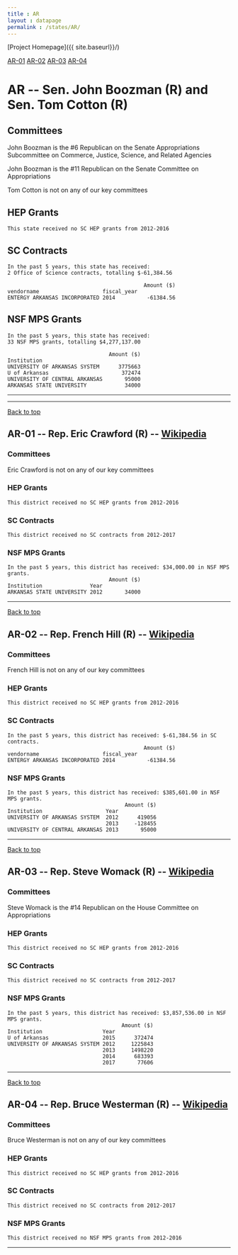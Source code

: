 ```yaml
---
title : AR
layout : datapage
permalink : /states/AR/
---
```

<a name="top"></a>
[Project Homepage]({{ site.baseurl}}/)


[AR-01](#AR-01)  [AR-02](#AR-02)  [AR-03](#AR-03)  [AR-04](#AR-04)  

# AR -- Sen. John Boozman (R) and  Sen. Tom Cotton (R)
## Committees
John Boozman is the #6 Republican on the Senate Appropriations Subcommittee on Commerce, Justice, Science, and Related Agencies 

John Boozman is the #11 Republican on the Senate Committee on Appropriations 

Tom Cotton is not on any of our key committees 

## HEP Grants
```
This state received no SC HEP grants from 2012-2016
```
## SC Contracts
```
In the past 5 years, this state has received:
2 Office of Science contracts, totalling $-61,384.56
 
                                           Amount ($)
vendorname                    fiscal_year            
ENTERGY ARKANSAS INCORPORATED 2014          -61384.56
```
## NSF MPS Grants
```
In the past 5 years, this state has received:
33 NSF MPS grants, totalling $4,277,137.00
 
                                Amount ($)
Institution                               
UNIVERSITY OF ARKANSAS SYSTEM      3775663
U of Arkansas                       372474
UNIVERSITY OF CENTRAL ARKANSAS       95000
ARKANSAS STATE UNIVERSITY            34000
```
---
---
<a name="AR-01"></a>
[Back to top](#top)
## AR-01 -- Rep. Eric Crawford (R) -- [Wikipedia](https://en.wikipedia.org/wiki/AR-01)
### Committees
Eric Crawford is not on any of our key committees 

### HEP Grants
```
This district received no SC HEP grants from 2012-2016
```
### SC Contracts
```
This district received no SC contracts from 2012-2017
```
### NSF MPS Grants
```
In the past 5 years, this district has received: $34,000.00 in NSF MPS grants.
                                Amount ($)
Institution               Year            
ARKANSAS STATE UNIVERSITY 2012       34000
```
---
<a name="AR-02"></a>
[Back to top](#top)
## AR-02 -- Rep. French Hill (R) -- [Wikipedia](https://en.wikipedia.org/wiki/AR-02)
### Committees
French Hill is not on any of our key committees 

### HEP Grants
```
This district received no SC HEP grants from 2012-2016
```
### SC Contracts
```
In the past 5 years, this district has received: $-61,384.56 in SC contracts.
                                           Amount ($)
vendorname                    fiscal_year            
ENTERGY ARKANSAS INCORPORATED 2014          -61384.56
```
### NSF MPS Grants
```
In the past 5 years, this district has received: $385,601.00 in NSF MPS grants.
                                     Amount ($)
Institution                    Year            
UNIVERSITY OF ARKANSAS SYSTEM  2012      419056
                               2013     -128455
UNIVERSITY OF CENTRAL ARKANSAS 2013       95000
```
---
<a name="AR-03"></a>
[Back to top](#top)
## AR-03 -- Rep. Steve Womack (R) -- [Wikipedia](https://en.wikipedia.org/wiki/AR-03)
### Committees
Steve Womack is the #14 Republican on the House Committee on Appropriations 

### HEP Grants
```
This district received no SC HEP grants from 2012-2016
```
### SC Contracts
```
This district received no SC contracts from 2012-2017
```
### NSF MPS Grants
```
In the past 5 years, this district has received: $3,857,536.00 in NSF MPS grants.
                                    Amount ($)
Institution                   Year            
U of Arkansas                 2015      372474
UNIVERSITY OF ARKANSAS SYSTEM 2012     1225843
                              2013     1498220
                              2014      683393
                              2017       77606
```
---
<a name="AR-04"></a>
[Back to top](#top)
## AR-04 -- Rep. Bruce Westerman (R) -- [Wikipedia](https://en.wikipedia.org/wiki/AR-04)
### Committees
Bruce Westerman is not on any of our key committees 

### HEP Grants
```
This district received no SC HEP grants from 2012-2016
```
### SC Contracts
```
This district received no SC contracts from 2012-2017
```
### NSF MPS Grants
```
This district received no NSF MPS grants from 2012-2016
```
---

